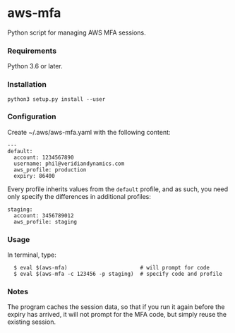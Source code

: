 # aws-mfa
Python script for managing AWS MFA sessions.

### Requirements
Python 3.6 or later.

### Installation
```
python3 setup.py install --user
```

### Configuration
Create ~/.aws/aws-mfa.yaml with the following content:
```
---
default:
  account: 1234567890
  username: phil@veridiandynamics.com
  aws_profile: production
  expiry: 86400
```

Every profile inherits values from the `default` profile, and as
such, you need only specify the differences in additional profiles:
```
staging:
  account: 3456789012
  aws_profile: staging
```

### Usage
In terminal, type:
```
  $ eval $(aws-mfa)                       # will prompt for code
  $ eval $(aws-mfa -c 123456 -p staging)  # specify code and profile
```

### Notes
The program caches the session data, so that if you run it again before
the expiry has arrived, it will not prompt for the MFA code, but simply
reuse the existing session.
